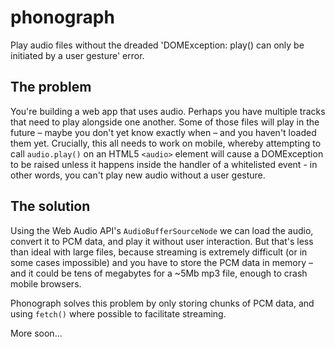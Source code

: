 # phonograph

Play audio files without the dreaded 'DOMException: play() can only be initiated by a user gesture' error.

## The problem

You're building a web app that uses audio. Perhaps you have multiple tracks that need to play alongside one another. Some of those files will play in the future – maybe you don't yet know exactly when – and you haven't loaded them yet. Crucially, this all needs to work on mobile, whereby attempting to call `audio.play()` on an HTML5 `<audio>` element will cause a DOMException to be raised unless it happens inside the handler of a whitelisted event - in other words, you can't play new audio without a user gesture.


## The solution

Using the Web Audio API's `AudioBufferSourceNode` we can load the audio, convert it to PCM data, and play it without user interaction. But that's less than ideal with large files, because streaming is extremely difficult (or in some cases impossible) and you have to store the PCM data in memory – and it could be tens of megabytes for a ~5Mb mp3 file, enough to crash mobile browsers.

Phonograph solves this problem by only storing chunks of PCM data, and using `fetch()` where possible to facilitate streaming.

More soon...
